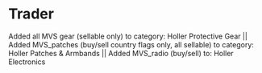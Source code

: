 # Trader

Added all MVS gear (sellable only) to category: Holler Protective Gear ||
Added MVS_patches (buy/sell country flags only, all sellable) to category: Holler Patches & Armbands ||
Added MVS_radio (buy/sell) to: Holler Electronics
